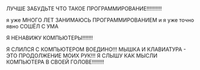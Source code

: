 ЛУЧШЕ ЗАБУДЬТЕ ЧТО ТАКОЕ ПРОГРАММИРОВАНИЕ!!!!!!!!!!

я уже МНОГО ЛЕТ ЗАНИМАЮСЬ ПРОГРАММИРОВАНИЕМ и я уже точно явно СОШЁЛ С УМА

Я НЕНАВИЖУ КОМПЬЮТЕРЫ!!!!!!!

Я СЛИЛСЯ С КОМПЬЮТЕРОМ ВОЕДИНО!!! МЫШКА И КЛАВИАТУРА - ЭТО ПРОДОЛЖЕНИЕ МОИХ РУК!!! Я СЛЫШУ КАК МЫСЛИ КОМПЬЮТЕРА В СВОЕЙ ГОЛОВЕ!!!!!!!!
